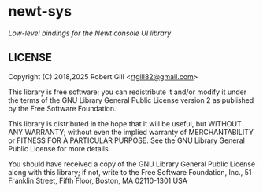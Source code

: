 # newt-sys

_Low-level bindings for the Newt console UI library_

## LICENSE

Copyright (C) 2018,2025  Robert Gill <<rtgill82@gmail.com>>

This library is free software; you can redistribute it and/or
modify it under the terms of the GNU Library General Public
License version 2 as published by the Free Software Foundation.

This library is distributed in the hope that it will be useful,
but WITHOUT ANY WARRANTY; without even the implied warranty of
MERCHANTABILITY or FITNESS FOR A PARTICULAR PURPOSE.  See the GNU
Library General Public License for more details.

You should have received a copy of the GNU Library General Public
License along with this library; if not, write to the Free Software
Foundation, Inc., 51 Franklin Street, Fifth Floor, Boston, MA  02110-1301  USA
